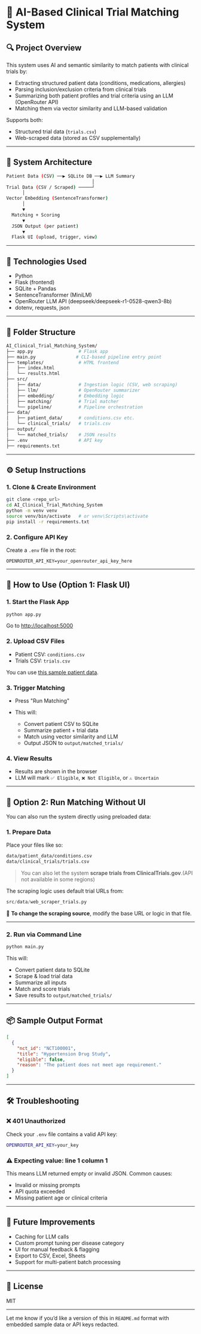 # 🧠 AI-Based Clinical Trial Matching System

## 🔍 Project Overview

This system uses AI and semantic similarity to match patients with clinical trials by:

* Extracting structured patient data (conditions, medications, allergies)
* Parsing inclusion/exclusion criteria from clinical trials
* Summarizing both patient profiles and trial criteria using an LLM (OpenRouter API)
* Matching them via vector similarity and LLM-based validation

Supports both:

* Structured trial data (`trials.csv`)
* Web-scraped data (stored as CSV supplementally)

---

## 🧱 System Architecture

```bash
Patient Data (CSV) ──▶ SQLite DB ──▶ LLM Summary
                                │
Trial Data (CSV / Scraped) ─────┘
      │                                
Vector Embedding (SentenceTransformer)
      │
      ▼
  Matching + Scoring
      ▼
  JSON Output (per patient)
      ▼
  Flask UI (upload, trigger, view)
```

---

## 🧰 Technologies Used

* Python
* Flask (frontend)
* SQLite + Pandas
* SentenceTransformer (MiniLM)
* OpenRouter LLM API (deepseek/deepseek-r1-0528-qwen3-8b)
* dotenv, requests, json

---

## 📁 Folder Structure

```bash
AI_Clinical_Trial_Matching_System/
├── app.py                 # Flask app
├── main.py               # CLI-based pipeline entry point
├── templates/             # HTML frontend
│   ├── index.html
│   └── results.html
├── src/
│   ├── data/              # Ingestion logic (CSV, web scraping)
│   ├── llm/               # OpenRouter summarizer
│   ├── embedding/         # Embedding logic
│   ├── matching/          # Trial matcher
│   └── pipeline/          # Pipeline orchestration
├── data/
│   ├── patient_data/      # conditions.csv etc.
│   └── clinical_trials/   # trials.csv
├── output/
│   └── matched_trials/    # JSON results
├── .env                   # API key
├── requirements.txt
```

---

## ⚙️ Setup Instructions

### 1. Clone & Create Environment

```bash
git clone <repo_url>
cd AI_Clinical_Trial_Matching_System
python -m venv venv
source venv/bin/activate   # or venv\Scripts\activate
pip install -r requirements.txt
```

### 2. Configure API Key

Create a `.env` file in the root:

```env
OPENROUTER_API_KEY=your_openrouter_api_key_here
```

---

## 🚀 How to Use (Option 1: Flask UI)

### 1. Start the Flask App

```bash
python app.py
```

Go to [http://localhost:5000](http://localhost:5000)

### 2. Upload CSV Files

* Patient CSV: `conditions.csv`
* Trials CSV: `trials.csv`

You can use [this sample patient data](https://mitre.box.com/shared/static/aw9po06ypfb9hrau4jamtvtz0e5ziucz.zip).

### 3. Trigger Matching

* Press "Run Matching"
* This will:

  * Convert patient CSV to SQLite
  * Summarize patient + trial data
  * Match using vector similarity and LLM
  * Output JSON to `output/matched_trials/`

### 4. View Results

* Results are shown in the browser
* LLM will mark `✅ Eligible`, `❌ Not Eligible`, or `⚠️ Uncertain`

---

## 🧪 Option 2: Run Matching Without UI

You can also run the system directly using preloaded data:

### 1. Prepare Data

Place your files like so:

```bash
data/patient_data/conditions.csv
data/clinical_trials/trials.csv
```

> You can also let the system **scrape trials from ClinicalTrials.gov**.(API not available in some regions)

The scraping logic uses default trial URLs from:

```python
src/data/web_scraper_trials.py
```

🔧 **To change the scraping source**, modify the base URL or logic in that file.

---

### 2. Run via Command Line

```bash
python main.py
```

This will:

* Convert patient data to SQLite
* Scrape & load trial data
* Summarize all inputs
* Match and score trials
* Save results to `output/matched_trials/`

---

## 📦 Sample Output Format

```json
[
  {
    "nct_id": "NCT100001",
    "title": "Hypertension Drug Study",
    "eligible": false,
    "reason": "The patient does not meet age requirement."
  }
]
```

---

## 🛠 Troubleshooting

### ❌ 401 Unauthorized

Check your `.env` file contains a valid API key:

```bash
OPENROUTER_API_KEY=your_key
```

### ⚠️ Expecting value: line 1 column 1

This means LLM returned empty or invalid JSON. Common causes:

* Invalid or missing prompts
* API quota exceeded
* Missing patient age or clinical criteria

---

## 🧠 Future Improvements

* Caching for LLM calls
* Custom prompt tuning per disease category
* UI for manual feedback & flagging
* Export to CSV, Excel, Sheets
* Support for multi-patient batch processing

---

## 📜 License

MIT

---

Let me know if you’d like a version of this in `README.md` format with embedded sample data or API keys redacted.
